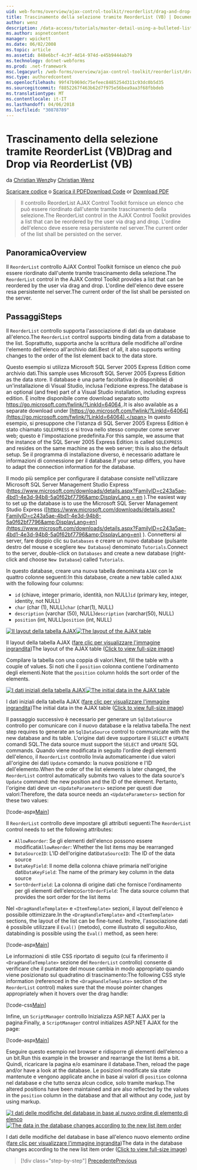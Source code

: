 ```yaml
---
uid: web-forms/overview/ajax-control-toolkit/reorderlist/drag-and-drop-via-reorderlist-vb
title: Trascinamento della selezione tramite ReorderList (VB) | Documenti Microsoft
author: wenz
description: /data-access/tutorials/master-detail-using-a-bulleted-list-of-master-records-with-a-details-datalist-vb
ms.author: aspnetcontent
manager: wpickett
ms.date: 06/02/2008
ms.topic: article
ms.assetid: 848e6bcf-4c3f-4d14-974d-e45b9444ab79
ms.technology: dotnet-webforms
ms.prod: .net-framework
msc.legacyurl: /web-forms/overview/ajax-control-toolkit/reorderlist/drag-and-drop-via-reorderlist-vb
msc.type: authoredcontent
ms.openlocfilehash: 99f47b969dc75efeec8485254d311c93dc0b5d35
ms.sourcegitcommit: f8852267f463b62d7f975e56bea9aa3f68fbbdeb
ms.translationtype: MT
ms.contentlocale: it-IT
ms.lasthandoff: 04/06/2018
ms.locfileid: "30878789"
---
```

<a name="drag-and-drop-via-reorderlist-vb"></a><span data-ttu-id="cbe59-103">Trascinamento della selezione tramite ReorderList (VB)</span><span class="sxs-lookup"><span data-stu-id="cbe59-103">Drag and Drop via ReorderList (VB)</span></span>
====================
<span data-ttu-id="cbe59-104">da [Christian Wenz](https://github.com/wenz)</span><span class="sxs-lookup"><span data-stu-id="cbe59-104">by [Christian Wenz](https://github.com/wenz)</span></span>

<span data-ttu-id="cbe59-105">[Scaricare codice](http://download.microsoft.com/download/9/3/f/93f8daea-bebd-4821-833b-95205389c7d0/ReorderList5.vb.zip) o [Scarica il PDF](http://download.microsoft.com/download/2/d/c/2dc10e34-6983-41d4-9c08-f78f5387d32b/reorderlist5VB.pdf)</span><span class="sxs-lookup"><span data-stu-id="cbe59-105">[Download Code](http://download.microsoft.com/download/9/3/f/93f8daea-bebd-4821-833b-95205389c7d0/ReorderList5.vb.zip) or [Download PDF](http://download.microsoft.com/download/2/d/c/2dc10e34-6983-41d4-9c08-f78f5387d32b/reorderlist5VB.pdf)</span></span>

> <span data-ttu-id="cbe59-106">Il controllo ReorderList AJAX Control Toolkit fornisce un elenco che può essere riordinato dall'utente tramite trascinamento della selezione.</span><span class="sxs-lookup"><span data-stu-id="cbe59-106">The ReorderList control in the AJAX Control Toolkit provides a list that can be reordered by the user via drag and drop.</span></span> <span data-ttu-id="cbe59-107">L'ordine dell'elenco deve essere resa persistente nel server.</span><span class="sxs-lookup"><span data-stu-id="cbe59-107">The current order of the list shall be persisted on the server.</span></span>


## <a name="overview"></a><span data-ttu-id="cbe59-108">Panoramica</span><span class="sxs-lookup"><span data-stu-id="cbe59-108">Overview</span></span>

<span data-ttu-id="cbe59-109">Il `ReorderList` controllo AJAX Control Toolkit fornisce un elenco che può essere riordinato dall'utente tramite trascinamento della selezione.</span><span class="sxs-lookup"><span data-stu-id="cbe59-109">The `ReorderList` control in the AJAX Control Toolkit provides a list that can be reordered by the user via drag and drop.</span></span> <span data-ttu-id="cbe59-110">L'ordine dell'elenco deve essere resa persistente nel server.</span><span class="sxs-lookup"><span data-stu-id="cbe59-110">The current order of the list shall be persisted on the server.</span></span>

## <a name="steps"></a><span data-ttu-id="cbe59-111">Passaggi</span><span class="sxs-lookup"><span data-stu-id="cbe59-111">Steps</span></span>

<span data-ttu-id="cbe59-112">Il `ReorderList` controllo supporta l'associazione di dati da un database all'elenco.</span><span class="sxs-lookup"><span data-stu-id="cbe59-112">The `ReorderList` control supports binding data from a database to the list.</span></span> <span data-ttu-id="cbe59-113">Soprattutto, supporta anche la scrittura delle modifiche all'ordine l'elemento dell'elenco all'archivio dati.</span><span class="sxs-lookup"><span data-stu-id="cbe59-113">Best of all, it also supports writing changes to the order of the list element back to the data store.</span></span>

<span data-ttu-id="cbe59-114">Questo esempio si utilizza Microsoft SQL Server 2005 Express Edition come archivio dati.</span><span class="sxs-lookup"><span data-stu-id="cbe59-114">This sample uses Microsoft SQL Server 2005 Express Edition as the data store.</span></span> <span data-ttu-id="cbe59-115">Il database è una parte facoltativa (e disponibile) di un'installazione di Visual Studio, inclusa l'edizione express.</span><span class="sxs-lookup"><span data-stu-id="cbe59-115">The database is an optional (and free) part of a Visual Studio installation, including express edition.</span></span> <span data-ttu-id="cbe59-116">È inoltre disponibile come download separato sotto [ https://go.microsoft.com/fwlink/?LinkId=64064 ](https://go.microsoft.com/fwlink/?LinkId=64064).</span><span class="sxs-lookup"><span data-stu-id="cbe59-116">It is also available as a separate download under [https://go.microsoft.com/fwlink/?LinkId=64064](https://go.microsoft.com/fwlink/?LinkId=64064).</span></span> <span data-ttu-id="cbe59-117">In questo esempio, si presuppone che l'istanza di SQL Server 2005 Express Edition è stato chiamato `SQLEXPRESS` e si trova nello stesso computer come server web; questo è l'impostazione predefinita.</span><span class="sxs-lookup"><span data-stu-id="cbe59-117">For this sample, we assume that the instance of the SQL Server 2005 Express Edition is called `SQLEXPRESS` and resides on the same machine as the web server; this is also the default setup.</span></span> <span data-ttu-id="cbe59-118">Se il programma di installazione diverso, è necessario adattare le informazioni di connessione per il database.</span><span class="sxs-lookup"><span data-stu-id="cbe59-118">If your setup differs, you have to adapt the connection information for the database.</span></span>

<span data-ttu-id="cbe59-119">Il modo più semplice per configurare il database consiste nell'utilizzare Microsoft SQL Server Management Studio Express ([https://www.microsoft.com/downloads/details.aspx?FamilyID=c243a5ae-4bd1-4e3d-94b8-5a0f62bf7796&amp;DisplayLang = en](https://www.microsoft.com/downloads/details.aspx?FamilyID=c243a5ae-4bd1-4e3d-94b8-5a0f62bf7796&amp;DisplayLang=en) ).</span><span class="sxs-lookup"><span data-stu-id="cbe59-119">The easiest way to set up the database is to use the Microsoft SQL Server Management Studio Express ([https://www.microsoft.com/downloads/details.aspx?FamilyID=c243a5ae-4bd1-4e3d-94b8-5a0f62bf7796&amp;DisplayLang=en](https://www.microsoft.com/downloads/details.aspx?FamilyID=c243a5ae-4bd1-4e3d-94b8-5a0f62bf7796&amp;DisplayLang=en) ).</span></span> <span data-ttu-id="cbe59-120">Connettersi al server, fare doppio clic su `Databases` e creare un nuovo database (pulsante destro del mouse e scegliere `New Database`) denominato `Tutorials`.</span><span class="sxs-lookup"><span data-stu-id="cbe59-120">Connect to the server, double-click on `Databases` and create a new database (right-click and choose `New Database`) called `Tutorials`.</span></span>

<span data-ttu-id="cbe59-121">In questo database, creare una nuova tabella denominata `AJAX` con le quattro colonne seguenti:</span><span class="sxs-lookup"><span data-stu-id="cbe59-121">In this database, create a new table called `AJAX` with the following four columns:</span></span>

- <span data-ttu-id="cbe59-122">`id` (chiave, integer primario, identità, non NULL)</span><span class="sxs-lookup"><span data-stu-id="cbe59-122">`id` (primary key, integer, identity, not NULL)</span></span>
- <span data-ttu-id="cbe59-123">`char` (char (1), NULL)</span><span class="sxs-lookup"><span data-stu-id="cbe59-123">`char` (char(1), NULL)</span></span>
- <span data-ttu-id="cbe59-124">`description` (varchar (50), NULL)</span><span class="sxs-lookup"><span data-stu-id="cbe59-124">`description` (varchar(50), NULL)</span></span>
- <span data-ttu-id="cbe59-125">`position` (int, NULL)</span><span class="sxs-lookup"><span data-stu-id="cbe59-125">`position` (int, NULL)</span></span>


<span data-ttu-id="cbe59-126">[![Il layout della tabella AJAX](drag-and-drop-via-reorderlist-vb/_static/image2.png)](drag-and-drop-via-reorderlist-vb/_static/image1.png)</span><span class="sxs-lookup"><span data-stu-id="cbe59-126">[![The layout of the AJAX table](drag-and-drop-via-reorderlist-vb/_static/image2.png)](drag-and-drop-via-reorderlist-vb/_static/image1.png)</span></span>

<span data-ttu-id="cbe59-127">Il layout della tabella AJAX ([fare clic per visualizzare l'immagine ingrandita](drag-and-drop-via-reorderlist-vb/_static/image3.png))</span><span class="sxs-lookup"><span data-stu-id="cbe59-127">The layout of the AJAX table ([Click to view full-size image](drag-and-drop-via-reorderlist-vb/_static/image3.png))</span></span>


<span data-ttu-id="cbe59-128">Compilare la tabella con una coppia di valori.</span><span class="sxs-lookup"><span data-stu-id="cbe59-128">Next, fill the table with a couple of values.</span></span> <span data-ttu-id="cbe59-129">Si noti che il `position` colonna contiene l'ordinamento degli elementi.</span><span class="sxs-lookup"><span data-stu-id="cbe59-129">Note that the `position` column holds the sort order of the elements.</span></span>


<span data-ttu-id="cbe59-130">[![I dati iniziali della tabella AJAX](drag-and-drop-via-reorderlist-vb/_static/image5.png)](drag-and-drop-via-reorderlist-vb/_static/image4.png)</span><span class="sxs-lookup"><span data-stu-id="cbe59-130">[![The initial data in the AJAX table](drag-and-drop-via-reorderlist-vb/_static/image5.png)](drag-and-drop-via-reorderlist-vb/_static/image4.png)</span></span>

<span data-ttu-id="cbe59-131">I dati iniziali della tabella AJAX ([fare clic per visualizzare l'immagine ingrandita](drag-and-drop-via-reorderlist-vb/_static/image6.png))</span><span class="sxs-lookup"><span data-stu-id="cbe59-131">The initial data in the AJAX table ([Click to view full-size image](drag-and-drop-via-reorderlist-vb/_static/image6.png))</span></span>


<span data-ttu-id="cbe59-132">Il passaggio successivo è necessario per generare un `SqlDataSource` controllo per comunicare con il nuovo database e la relativa tabella.</span><span class="sxs-lookup"><span data-stu-id="cbe59-132">The next step requires to generate an `SqlDataSource` control to communicate with the new database and its table.</span></span> <span data-ttu-id="cbe59-133">L'origine dati deve supportare il `SELECT` e `UPDATE` comandi SQL.</span><span class="sxs-lookup"><span data-stu-id="cbe59-133">The data source must support the `SELECT` and `UPDATE` SQL commands.</span></span> <span data-ttu-id="cbe59-134">Quando viene modificata in seguito l'ordine degli elementi dell'elenco, il `ReorderList` controllo Invia automaticamente i due valori all'origine dei dati `Update` comando: la nuova posizione e l'ID dell'elemento.</span><span class="sxs-lookup"><span data-stu-id="cbe59-134">When the order of the list elements is later changed, the `ReorderList` control automatically submits two values to the data source's `Update` command: the new position and the ID of the element.</span></span> <span data-ttu-id="cbe59-135">Pertanto, l'origine dati deve un `<UpdateParameters>` sezione per questi due valori:</span><span class="sxs-lookup"><span data-stu-id="cbe59-135">Therefore, the data source needs an `<UpdateParameters>` section for these two values:</span></span>

[!code-aspx[Main](drag-and-drop-via-reorderlist-vb/samples/sample1.aspx)]

<span data-ttu-id="cbe59-136">Il `ReorderList` controllo deve impostare gli attributi seguenti:</span><span class="sxs-lookup"><span data-stu-id="cbe59-136">The `ReorderList` control needs to set the following attributes:</span></span>

- <span data-ttu-id="cbe59-137">`AllowReorder`: Se gli elementi dell'elenco possono essere modificati</span><span class="sxs-lookup"><span data-stu-id="cbe59-137">`AllowReorder`: Whether the list items may be rearranged</span></span>
- <span data-ttu-id="cbe59-138">`DataSourceID`: L'ID dell'origine dati</span><span class="sxs-lookup"><span data-stu-id="cbe59-138">`DataSourceID`: The ID of the data source</span></span>
- <span data-ttu-id="cbe59-139">`DataKeyField`: Il nome della colonna chiave primaria nell'origine dati</span><span class="sxs-lookup"><span data-stu-id="cbe59-139">`DataKeyField`: The name of the primary key column in the data source</span></span>
- <span data-ttu-id="cbe59-140">`SortOrderField`: La colonna di origine dati che fornisce l'ordinamento per gli elementi dell'elenco</span><span class="sxs-lookup"><span data-stu-id="cbe59-140">`SortOrderField`: The data source column that provides the sort order for the list items</span></span>

<span data-ttu-id="cbe59-141">Nel `<DragHandleTemplate>` e `<ItemTemplate>` sezioni, il layout dell'elenco è possibile ottimizzare.</span><span class="sxs-lookup"><span data-stu-id="cbe59-141">In the `<DragHandleTemplate>` and `<ItemTemplate>` sections, the layout of the list can be fine-tuned.</span></span> <span data-ttu-id="cbe59-142">Inoltre, l'associazione dati è possibile utilizzare il `Eval()` (metodo), come illustrato di seguito:</span><span class="sxs-lookup"><span data-stu-id="cbe59-142">Also, databinding is possible using the `Eval()` method, as seen here:</span></span>

[!code-aspx[Main](drag-and-drop-via-reorderlist-vb/samples/sample2.aspx)]

<span data-ttu-id="cbe59-143">Le informazioni di stile CSS riportato di seguito (cui fa riferimento il `<DragHandleTemplate>` sezione del `ReorderList` controllo) consente di verificare che il puntatore del mouse cambia in modo appropriato quando viene posizionato sul quadratino di trascinamento:</span><span class="sxs-lookup"><span data-stu-id="cbe59-143">The following CSS style information (referenced in the `<DragHandleTemplate>` section of the `ReorderList` control) makes sure that the mouse pointer changes appropriately when it hovers over the drag handle:</span></span>

[!code-css[Main](drag-and-drop-via-reorderlist-vb/samples/sample3.css)]

<span data-ttu-id="cbe59-144">Infine, un `ScriptManager` controllo Inizializza ASP.NET AJAX per la pagina:</span><span class="sxs-lookup"><span data-stu-id="cbe59-144">Finally, a `ScriptManager` control initializes ASP.NET AJAX for the page:</span></span>

[!code-aspx[Main](drag-and-drop-via-reorderlist-vb/samples/sample4.aspx)]

<span data-ttu-id="cbe59-145">Eseguire questo esempio nel browser e ridisporre gli elementi dell'elenco a un bit.</span><span class="sxs-lookup"><span data-stu-id="cbe59-145">Run this example in the browser and rearrange the list items a bit.</span></span> <span data-ttu-id="cbe59-146">Quindi, ricaricare la pagina e/o esaminare il database.</span><span class="sxs-lookup"><span data-stu-id="cbe59-146">Then, reload the page and/or have a look at the database.</span></span> <span data-ttu-id="cbe59-147">Le posizioni modificate sia state mantenute e vengono applicate anche in base ai valori di `position` colonna nel database e che tutto senza alcun codice, solo tramite markup.</span><span class="sxs-lookup"><span data-stu-id="cbe59-147">The altered positions have been maintained and are also reflected by the values in the `position` column in the database and that all without any code, just by using markup.</span></span>


<span data-ttu-id="cbe59-148">[![I dati delle modifiche del database in base al nuovo ordine di elemento di elenco](drag-and-drop-via-reorderlist-vb/_static/image8.png)](drag-and-drop-via-reorderlist-vb/_static/image7.png)</span><span class="sxs-lookup"><span data-stu-id="cbe59-148">[![The data in the database changes according to the new list item order](drag-and-drop-via-reorderlist-vb/_static/image8.png)](drag-and-drop-via-reorderlist-vb/_static/image7.png)</span></span>

<span data-ttu-id="cbe59-149">I dati delle modifiche del database in base all'elenco nuovo elemento ordine ([fare clic per visualizzare l'immagine ingrandita](drag-and-drop-via-reorderlist-vb/_static/image9.png))</span><span class="sxs-lookup"><span data-stu-id="cbe59-149">The data in the database changes according to the new list item order ([Click to view full-size image](drag-and-drop-via-reorderlist-vb/_static/image9.png))</span></span>

> [!div class="step-by-step"]
> [<span data-ttu-id="cbe59-150">Precedente</span><span class="sxs-lookup"><span data-stu-id="cbe59-150">Previous</span></span>](using-postbacks-with-reorderlist-vb.md)
